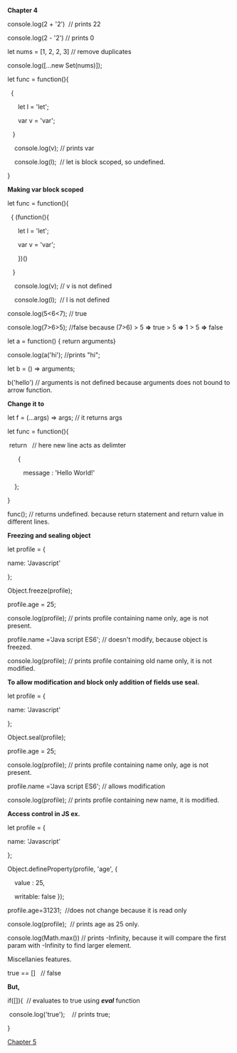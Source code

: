 **Chapter 4**

console.log(2 + '2')  // prints 22

console.log(2 - '2') // prints 0

  

  

let nums = \[1, 2, 2, 3\] // remove duplicates

console.log(\[...new Set(nums)\]);

  

  

let func = function(){

  

  { 

      let l = 'let';

      var v = 'var';

   }

  

    console.log(v); // prints var

    console.log(l);  // let is block scoped, so undefined.

}

  

**Making var block scoped**

let func = function(){

  

  

  { (function(){

      let l = 'let';

      var v = 'var';

      })()

   }

  

    console.log(v); // v is not defined

    console.log(l);  // l is not defined

  

  

console.log(5<6<7); // true

console.log(7>6>5); //false because (7>6) > 5 **=>** true > 5 **=>** 1 > 5 **=\>** false

  

let a = function() { return arguments}

console.log(a('hi'); //prints "hi";

  

let b = () => arguments; 

b('hello') // arguments is not defined because arguments does not bound to arrow function.

**Change it to**

let f = (...args) => args; // it returns args

  

let func = function(){

  

 return   // here new line acts as delimter

      {

         message : 'Hello World!'

    };

}

  

func(); // returns undefined. because return statement and return value in different lines.

  

**Freezing and sealing object**

let profile = {

name: 'Javascript'

};

  

Object.freeze(profile);

  

profile.age = 25;

  

console.log(profile); // prints profile containing name only, age is not present.

profile.name ='Java script ES6'; // doesn't modify, because object is freezed.

console.log(profile); // prints profile containing old name only, it is not modified.

  

  

**To allow modification and block only addition of fields use seal.**

let profile = {

name: 'Javascript'

};

  

Object.seal(profile);

  

profile.age = 25;

  

console.log(profile); // prints profile containing name only, age is not present.

profile.name ='Java script ES6'; // allows modification

console.log(profile); // prints profile containing new name, it is modified.

  

**Access control in JS ex.**

let profile = {

name: 'Javascript'

};

  

Object.defineProperty(profile, 'age', {

    value : 25,

    writable: false });

profile.age=31231;  //does not change because it is read only

  

console.log(profile);  // prints age as 25 only.

  

  

console.log(Math.max()) // prints -Infinity, because it will compare the first param with -Infinity to find larger element.

  

  

Miscellanies features.

  

true == \[\]   // false

  

**But,**

if(\[\]){  // evaluates to true using _**eval**_ function

 console.log('true');    // prints true;

}

[Chapter 5](ch05.md)
